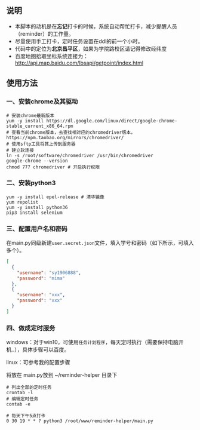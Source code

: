## 说明
- 本脚本的动机是在**忘记**打卡的时候，系统自动帮忙打卡，减少提醒人员（reminder）的工作量。
- 尽量使用手工打卡，定时任务设置在ddl的前一个小时。
- 代码中的定位为**北京昌平区**，如果为学院路校区请记得修改经纬度 
- 百度地图拾取坐标系统连接为： http://api.map.baidu.com/lbsapi/getpoint/index.html

## 使用方法

### 一、安装chrome及其驱动
```shell script
# 安装chrome最新版本
yum -y install https://dl.google.com/linux/direct/google-chrome-stable_current_x86_64.rpm
# 查看当前chrome版本，去查找相对应的chromedriver版本，https://npm.taobao.org/mirrors/chromedriver/
# 使用sftp工具将其上传到服务器
# 建立软连接
ln -s /root/software/chromedriver /usr/bin/chromedriver
google-chrome --version
chmod 777 chromedriver # 开启执行权限
```

### 二、安装python3
```shell script
yum -y install epel-release # 清华镜像
yum repolist
yum -y install python36
pip3 install selenium
```
### 三、配置用户名和密码
在main.py同级新建`user.secret.json`文件，填入学号和密码（如下所示，可填入多个）。
```json
[
  {
    "username": "sy1906888",
    "password": "mima"
  },
  {
    "username": "xxx",
    "password": "xxx"
  }
]
```

### 四、做成定时服务
windows：对于win10，可使用`任务计划程序`，每天定时执行（需要保持电脑开机..），具体步骤可以百度。

linux：可参考我的配置步骤

将放在 main.py放到 ~/reminder-helper 目录下
```shell script
# 列出全部的定时任务
crontab -l 
# 编辑定时任务
contab -e 
```

```shell script
# 每天下午5点打卡
0 30 19 * * ? python3 /root/www/reminder-helper/main.py
```